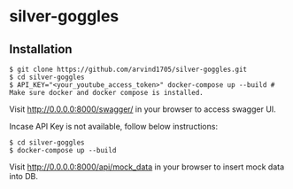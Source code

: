 # silver-goggles

## Installation
  
    $ git clone https://github.com/arvind1705/silver-goggles.git
    $ cd silver-goggles
    $ API_KEY="<your_youtube_access_token>" docker-compose up --build # Make sure docker and docker compose is installed.
    
Visit http://0.0.0.0:8000/swagger/ in your browser to access swagger UI.


Incase API Key is not available, follow below instructions:
    
    $ cd silver-goggles
    $ docker-compose up --build

Visit http://0.0.0.0:8000/api/mock_data in your browser to insert mock data into DB.



